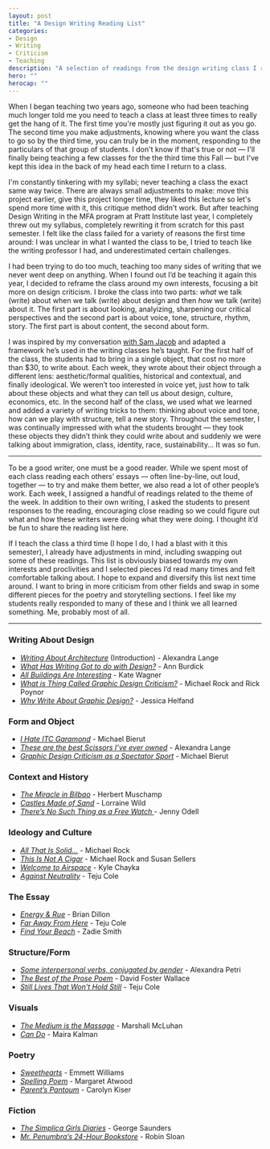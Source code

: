 ```yaml
---
layout: post
title: "A Design Writing Reading List"
categories:
- Design
- Writing
- Criticism
- Teaching
description: "A selection of readings from the design writing class I recently taught at Pratt."
hero: ""
herocap: ""
---
```


When I began teaching two years ago, someone who had been teaching much longer told me you need to teach a class at least three times to really get the hang of it. The first time you're mostly just figuring it out as you go. The second time you make adjustments, knowing where you want the class to go so by the third time, you can truly be in the moment, responding to the particulars of that group of students. I don't know if that's true or not — I'll finally being teaching a few classes for the the third time this Fall — but I've kept this idea in the back of my head each time I return to a class.

I'm constantly tinkering with my syllabi; never teaching a class the exact same way twice. There are always small adjustments to make: move this project earlier, give this project longer time, they liked this lecture so let's spend more time with it, this critique method didn't work. But after teaching Design Writing in the MFA program at Pratt Institute last year, I completely threw out my syllabus, completely rewriting it from scratch for this past semester. I felt like the class failed for a variety of reasons the first time around: I was unclear in what I wanted the class to be, I tried to teach like the writing professor I had, and underestimated certain challenges.

I had been trying to do too much, teaching too many sides of writing that we never went deep on anything. When I found out I’d be teaching it again this year, I decided to reframe the class around my own interests, focusing a bit more on design criticism. I broke the class into two parts: *what* we talk (write) about when we talk (write) about design and then *how* we talk (write) about it. The first part is about looking, analyizing, sharpening our critical perspectives and the second part is about voice, tone, structure, rhythm, story. The first part is about content, the second about form.

I was inspired by my conversation [with Sam Jacob](https://scratchingthesurface.fm/post/182774690800/110-sam-jacob) and adapted a framework he’s used in the writing classes he’s taught. For the first half of the class, the students had to bring in a single object, that cost no more than $30, to write about. Each week, they wrote about their object through a different lens: aesthetic/formal qualities, historical and contextual, and finally ideological. We weren’t too interested in voice yet, just how to talk about these objects and what they can tell us about design, culture, economics, etc. In the second half of the class, we used what we learned and added a variety of writing tricks to them: thinking about voice and tone, how can we play with structure, tell a new story. Throughout the semester, I was continually impressed with what the students brought — they took these objects they didn’t think they could write about and suddenly we were talking about immigration, class, identity, race, sustainability... It was so fun.

* * *

To be a good writer, one must be a good reader. While we spent most of each class reading each others’ essays — often line-by-line, out loud, together — to try and make them better, we also read a lot of other people’s work. Each week, I assigned a handful of readings related to the theme of the week. In addition to their own writing, I asked the students to present responses to the reading, encouraging close reading so we could figure out what and how these writers were doing what they were doing. I thought it’d be fun to share the reading list here.

If I teach the class a third time (I hope I do, I had a blast with it this semester), I already have adjustments in mind, including swapping out some of these readings. This list is obviously biased towards my own interests and proclivities and I selected pieces I’d read many times and felt comfortable talking about. I hope to expand and diversify this list next time around. I want to bring in more criticism from other fields and swap in some different pieces for the poetry and storytelling sections. I feel like my students really responded to many of these and I think we all learned something. Me, probably most of all.

* * *

### Writing About Design
* [*Writing About Architecture*](https://amzn.to/2YvlTdm) (Introduction) - Alexandra Lange
* [*What Has Writing Got to do with Design?*](http://www.eyemagazine.com/opinion/article/what-has-writing-got-to-do-with-design) - Ann Burdick
* [*All Buildings Are Interesting*](https://mcmansionhell.com/post/171906495491/looking-around-all-buildings-are-interesting) - Kate Wagner
* [*What is Thing Called Graphic Design Criticism?*](http://www.eyemagazine.com/feature/article/what-is-this-thing-called-graphic-design-criticism) - Michael Rock and Rick Poynor
* [*Why Write About Graphic Design?*](https://designobserver.com/feature/why-write-about-graphic-design/34358) - Jessica Helfand

### Form and Object
* [*I Hate ITC Garamond*](https://designobserver.com/feature/i-hate-itc-garamond/2577) - Michael Bierut
* [*These are the best Scissors I’ve ever owned*](http://www.alexandralange.net/articles/524/these-are-the-best-scissors-i-ve-ever-owned) - Alexandra Lange
* [*Graphic Design Criticism as a Spectator Sport*](https://designobserver.com/feature/graphic-design-criticism-as-a-spectator-sport/37607/) - Michael Bierut

### Context and History
* [*The Miracle in Bilbao*](https://www.nytimes.com/1997/09/07/magazine/the-miracle-in-bilbao.html) - Herbert Muschamp
* [*Castles Made of Sand*](https://readings.design/PDF/castles-made-of-sand.pdf) - Lorraine Wild
* [*There’s No Such Thing as a Free Watch* ](http://www.jennyodell.com/museumofcapitalism_freewatch.pdf) - Jenny Odell

### Ideology and Culture
* [*All That Is Solid…*](https://2x4.org/ideas/2016/all-that-is-solid/) - Michael Rock
* [*This Is Not A Cigar*](https://2x4.org/ideas/1992/this-is-not-a-cigar-rereading-rand/) - Michael Rock and Susan Sellers
* [*Welcome to Airspace*](https://www.theverge.com/2016/8/3/12325104/airbnb-aesthetic-global-minimalism-startup-gentrification) - Kyle Chayka
* [*Against Neutrality*](https://www.nytimes.com/2016/01/17/magazine/against-neutrality.html) - Teju Cole

### The Essay
* [*Energy & Rue*](https://frieze.com/article/energy-rue) - Brian Dillon
* [*Far Away From Here*](https://www.nytimes.com/2015/09/27/magazine/far-away-from-here.html) - Teju Cole
* [*Find Your Beach*](https://www.nybooks.com/articles/2014/10/23/find-your-beach/) - Zadie Smith

### Structure/Form
* [*Some interpersonal verbs, conjugated by gender*](https://www.washingtonpost.com/news/opinions/wp/2018/09/19/some-interpersonal-verbs-conjugated-by-gender/) - Alexandra Petri
* [*The Best of the Prose Poem*](http://www.servinglibrary.org/journal/7/the-best-of-the-prose-poem) - David Foster Wallace
* [*Still Lives That Won’t Hold Still*](https://www.nytimes.com/2017/09/07/magazine/still-lives-that-wont-hold-still.html) - Teju Cole

### Visuals
* [*The Medium is the Massage*](https://readings.design/PDF/the-medium-is-the-massage.pdf) - Marshall McLuhan
* [*Can Do*](https://kalman.blogs.nytimes.com/2009/07/30/can-do/) - Maira Kalman

### Poetry
* [*Sweethearts*](https://www.sweetheartsweetheart.com) - Emmett Williams
* [*Spelling Poem*](https://www.poemhunter.com/poem/spelling/) - Margaret Atwood
* [*Parent’s Pantoum*](https://www.poets.org/poetsorg/poem/parents-pantoum) - Carolyn Kiser

### Fiction
* [*The Simplica Girls Diaries*](https://www.newyorker.com/magazine/2012/10/15/the-semplica-girl-diaries) - George Saunders
* [*Mr. Penumbra’s 24-Hour Bookstore*](https://www.robinsloan.com/books/penumbra/short-story/) - Robin Sloan



